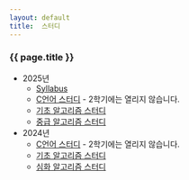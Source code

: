 ```yaml
---
layout: default
title:  스터디
---
```


### {{ page.title }}

- 2025년
  - [Syllabus](https://drive.google.com/file/d/1He4_vqOslVI4Padpklb9MGMKzedT927C/view?usp=sharing)
  - [C언어 스터디](/post/study_c-2025) - 2학기에는 열리지 않습니다.
  - [기초 알고리즘 스터디](/post/study_beginner-2025)
  - [중급 알고리즘 스터디](/post/study_middle-2025)
- 2024년
  - [C언어 스터디](/post/study_c-2024) - 2학기에는 열리지 않습니다.
  - [기초 알고리즘 스터디](/post/study_beginner-2024)
  - [심화 알고리즘 스터디](/post/study_hard-2024)